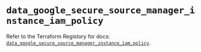 # `data_google_secure_source_manager_instance_iam_policy`

Refer to the Terraform Registory for docs: [`data_google_secure_source_manager_instance_iam_policy`](https://registry.terraform.io/providers/hashicorp/google-beta/5.21.0/docs/data-sources/google_secure_source_manager_instance_iam_policy).
